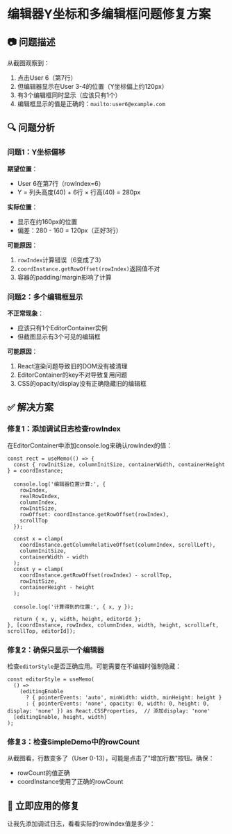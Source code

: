 # 编辑器Y坐标和多编辑框问题修复方案

## 📷 问题描述

从截图观察到：
1. 点击User 6（第7行）
2. 但编辑器显示在User 3-4的位置（Y坐标偏上约120px）
3. 有3个编辑框同时显示（应该只有1个）
4. 编辑框显示的值是正确的：`mailto:user6@example.com`

## 🔍 问题分析

### 问题1：Y坐标偏移

**期望位置**：
- User 6在第7行（rowIndex=6）
- Y = 列头高度(40) + 6行 × 行高(40) = 280px

**实际位置**：
- 显示在约160px的位置
- 偏差：280 - 160 = 120px（正好3行）

**可能原因**：
1. `rowIndex`计算错误（6变成了3）
2. `coordInstance.getRowOffset(rowIndex)`返回值不对
3. 容器的padding/margin影响了计算

### 问题2：多个编辑框显示

**不正常现象**：
- 应该只有1个EditorContainer实例
- 但截图显示有3个可见的编辑框

**可能原因**：
1. React渲染问题导致旧的DOM没有被清理
2. EditorContainer的key不对导致复用问题
3. CSS的opacity/display没有正确隐藏旧的编辑框

## ✅ 解决方案

### 修复1：添加调试日志检查rowIndex

在EditorContainer中添加console.log来确认rowIndex的值：

```tsx
const rect = useMemo(() => {
  const { rowInitSize, columnInitSize, containerWidth, containerHeight } = coordInstance;
  
  console.log('编辑器位置计算:', {
    rowIndex,
    realRowIndex,
    columnIndex,
    rowInitSize,
    rowOffset: coordInstance.getRowOffset(rowIndex),
    scrollTop
  });
  
  const x = clamp(
    coordInstance.getColumnRelativeOffset(columnIndex, scrollLeft),
    columnInitSize,
    containerWidth - width
  );
  const y = clamp(
    coordInstance.getRowOffset(rowIndex) - scrollTop,
    rowInitSize,
    containerHeight - height
  );

  console.log('计算得到的位置:', { x, y });

  return { x, y, width, height, editorId };
}, [coordInstance, rowIndex, columnIndex, width, height, scrollLeft, scrollTop, editorId]);
```

### 修复2：确保只显示一个编辑器

检查`editorStyle`是否正确应用。可能需要在不编辑时强制隐藏：

```tsx
const editorStyle = useMemo(
  () =>
    (editingEnable
      ? { pointerEvents: 'auto', minWidth: width, minHeight: height }
      : { pointerEvents: 'none', opacity: 0, width: 0, height: 0, display: 'none' }) as React.CSSProperties,  // 添加display: 'none'
  [editingEnable, height, width]
);
```

### 修复3：检查SimpleDemo中的rowCount

从截图看，行数变多了（User 0-13），可能是点击了"增加行数"按钮。确保：
- rowCount的值正确
- coordInstance使用了正确的rowCount

## 🎯 立即应用的修复

让我先添加调试日志，看看实际的rowIndex值是多少：


